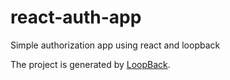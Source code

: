 # react-auth-app
Simple authorization app using react and loopback

The project is generated by [LoopBack](http://loopback.io).
